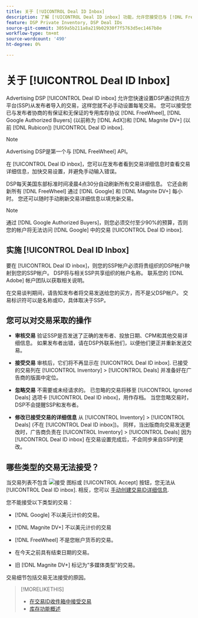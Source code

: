 ```yaml
---
title: 关于 [!UICONTROL Deal ID Inbox]
description: 了解 [!UICONTROL Deal ID inbox] 功能，允许您接受已与 [!DNL FreeWheel], [!DNL Google Authorized Buyers] (以前称为 [!DNL AdX]), and [!DNL Magnite DV+] (以前 [!DNL Rubicon])。
feature: DSP Private Inventory, DSP Deal IDs
source-git-commit: 3059a5b211a8a219b02930f7f5763d5ec1467b8e
workflow-type: tm+mt
source-wordcount: '490'
ht-degree: 0%

---
```


# 关于 [!UICONTROL Deal ID Inbox]

Advertising DSP [!UICONTROL Deal ID inbox] 允许您快速设置DSP通过供应方平台(SSP)从发布者导入的交易，这样您就不必手动设置每笔交易。 您可以接受您已与发布者协商的有保证和无保证的专用库存协议 [!DNL FreeWheel], [!DNL Google Authorized Buyers] (以前称为 [!DNL AdX])和 [!DNL Magnite DV+] (以前 [!DNL Rubicon]) [!UICONTROL Deal ID inbox].

>[!NOTE]
>
>Advertising DSP是第一个与 [!DNL FreeWheel] API。

在 [!UICONTROL Deal ID inbox]，您可以在发布者看到交易详细信息时查看交易详细信息，加快交易设置，并避免手动输入错误。

<!-- 
Accepting a deal automatically pre-populates a new Deal ID record with details from the publisher, and you need to enter only the publisher [always? or just in some cases?], the media type, who can access the deal, and any attribute labels to apply to the deal so it's easy to find. [Are labels a dimension you can report on?]

For each available deal, you can review the deal details sent directly from the publisher. Some deals are grouped as proposals (packages), and you can see the individual deal details by reviewing the deal.
   
You can accept any available deal or move an incorrect deal to the Ignored Deals tab. You can also un-ignore deals, which moves them back to the New Deals tab so you can potentially accept them.

For each deal, you can select one publisher and one media type (Desktop Video, Mobile Video, Connected TV, Display, or Audio), and you can share the deal with specific advertisers and with all advertisers for a specific account.
 -->

DSP每天美国东部标准时间凌晨4点30分自动刷新所有交易详细信息。 它还会刷新所有 [!DNL FreeWheel] 通过 [!DNL Google] 和 [!DNL Magnite DV+] 每小时。 您还可以随时手动刷新交易详细信息以填充新交易。

<!-- MC: I'm not sure where I got the following. Is this currently true? -->
>[!NOTE]
>
>通过 [!DNL Google Authorized Buyers]，则您必须交付至少90%的预算，否则您的帐户将无法访问 [!DNL Google] 中的交易 [!UICONTROL Deal ID inbox].

## 实施 [!UICONTROL Deal ID Inbox]

要在 [!UICONTROL Deal ID inbox]，则您的SSP帐户必须将贵组织的DSP帐户映射到您的SSP帐户。 DSP将与相关SSP共享组织的帐户名称。 联系您的 [!DNL Adobe] 帐户团队以获取相关说明。

在交易谈判期间，请告知发布者将交易发送给您的买方，而不是父DSP帐户。 交易标识符可以是名称或ID，具体取决于SSP。

## 您可以对交易采取的操作

* **审核交易** 验证SSP是否发送了正确的发布者、投放日期、CPM和其他交易详细信息。 如果发布者出错，请在DSP外联系他们，以便他们更正并重新发送交易。

* **接受交易** 审核后，它们将不再显示在 [!UICONTROL Deal ID inbox]. 已接受的交易列在 [!UICONTROL Inventory] > [!UICONTROL Deals] 并准备好在广告商的版面中定位。

* **忽略交易** 不需要或未经请求的。 已忽略的交易将移至 [!UICONTROL Ignored Deals] 选项卡 [!UICONTROL Deal ID inbox]，用作存档。 当您忽略交易时，DSP不会提醒SSP和发布者。

* **修改已接受交易的详细信息** 从 [!UICONTROL Inventory] > [!UICONTROL Deals] (不在 [!UICONTROL Deal ID inbox])。 同样，当出版商向交易发送更改时，广告商负责在 [!UICONTROL Inventory] > [!UICONTROL Deals] 因为 [!UICONTROL Deal ID inbox] 在交易设置完成后，不会同步来自SSP的更改。

## 哪些类型的交易无法接受？

当交易列表不包含 ![接受](/help/dsp/assets/accept.png) 图标或 [!UICONTROL Accept] 按钮，您无法从 [!UICONTROL Deal ID inbox]. 相反，您可以 [手动创建交易ID详细信息](/help/dsp/inventory/deal-id-create.md).

您不能接受以下类型的交易：

* [!DNL Google] 不以美元计价的交易。

* [!DNL Magnite DV+] 不以美元计价的交易

* [!DNL FreeWheel] 不是您帐户货币的交易。

* 在今天之前具有结束日期的交易。

* 旧 [!DNL Magnite DV+] 标记为“多媒体类型”的交易。

交易细节包括交易无法接受的原因。

>[!MORELIKETHIS]
>
>* [在交易ID收件箱中接受交易](deal-id-inbox-accept.md)
>* [库存功能概述](inventory-overview.md)

